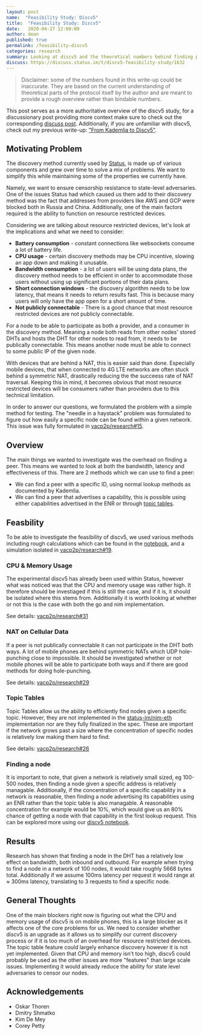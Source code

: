 ```yaml
---
layout: post
name:  "Feasibility Study: Discv5"
title:  "Feasibility Study: Discv5"
date:   2020-04-27 12:00:00
author: dean
published: true
permalink: /feasibility-discv5
categories: research
summary: Looking at discv5 and the theoretical numbers behind finding peers.
discuss: https://discuss.status.im/t/discv5-feasibility-study/1632
---
```


> Disclaimer: some of the numbers found in this write-up could be inaccurate. They are based on the current understanding of theoretical parts of the protocol itself by the author and are meant to provide a rough overview rather than bindable numbers.

This post serves as a more authoritative overview of the discv5 study, for a discussionary post providing more context make sure to check out the corresponding [discuss post](https://discuss.status.im/t/discv5-feasibility-study/1632). Additionally, if you are unfamiliar with discv5, check out my previous write-up: ["From Kademlia to Discv5"](https://vac.dev/kademlia-to-discv5).

## Motivating Problem

The discovery method currently used by [Status](https://status.im), is made up of various components and grew over time to solve a mix of problems. We want to simplify this while maintaining some of the properties we currently have.

Namely, we want to ensure censorship resistance to state-level adversaries. One of the issues Status had which caused us them add to their discovery method was the fact that addresses from providers like AWS and GCP were blocked both in Russia and China. Additionally, one of the main factors required is the ability to function on resource restricted devices.

Considering we are talking about resource restricted devices, let's look at the implications and what we need to consider:

 - **Battery consumption** - constant connections like websockets consume a lot of battery life.
 - **CPU usage** - certain discovery methods may be CPU incentive, slowing an app down and making it unusable.
 - **Bandwidth consumption** - a lot of users will be using data plans, the discovery method needs to be efficient in order to accommodate those users without using up significant portions of their data plans.
 - **Short connection windows** - the discovery algorithm needs to be low latency, that means it needs to return results fast. This is because many users will only have the app open for a short amount of time.
 - **Not publicly connectable** - There is a good chance that most resource restricted devices are not publicly connectable.

For a node to be able to participate as both a provider, and a consumer in the discovery method. Meaning a node both reads from other nodes' stored DHTs and hosts the DHT for other nodes to read from, it needs to be publically connectable. This means another node must be able to connect to some public IP of the given node. 

With devices that are behind a NAT, this is easier said than done. Especially mobile devices, that when connected to 4G LTE networks are often stuck behind a symmetric NAT, drastically reducing the the succeess rate of NAT traversal. Keeping this in mind, it becomes obvious that most resource restricted devices will be consumers rather than providers due to this technical limitation.

In order to answer our questions, we formulated the problem with a simple method for testing. The "needle in a haystack" problem was formulated to figure out how easily a specific node can be found within a given network. This issue was fully formulated in [vacp2p/research#15](https://github.com/vacp2p/research/issues/15).

## Overview

The main things we wanted to investigate was the overhead on finding a peer. This means we wanted to look at both the bandwidth, latency and effectiveness of this. There are 2 methods which we can use to find a peer:
 - We can find a peer with a specific ID, using normal lookup methods as documented by Kademlia.
 - We can find a peer that advertises a capability, this is possible using either capabilities advertised in the ENR or through [topic tables](https://github.com/ethereum/devp2p/blob/master/discv5/discv5-theory.md#topic-advertisement).

## Feasbility

To be able to investigate the feasibility of discv5, we used various methods including rough calculations which can be found in the [notebook](https://vac.dev/discv5-notebook/), and a simulation isolated in [vacp2p/research#19](https://github.com/vacp2p/research/pull/19).

### CPU & Memory Usage

The experimental discv5 has already been used within Status, however what was noticed was that the CPU and memory usage was rather high. It therefore should be investiaged if this is still the case, and if it is, it should be isolated where this stems from. Additionally it is worth looking at whether or not this is the case with both the go and nim implementation.

See details: [vacp2p/research#31](https://github.com/vacp2p/research/issues/31)

### NAT on Cellular Data

If a peer is not publically connectable it can not participate in the DHT both ways. A lot of mobile phones are behind symmetric NATs which UDP hole-punching close to impossible. It should be investigated whether or not mobile phones will be able to participate both ways and if there are good methods for doing hole-punching.

See details: [vacp2p/research#29](https://github.com/vacp2p/research/issues/29)

### Topic Tables

Topic Tables allow us the ability to efficiently find nodes given a specific topic. However, they are not implemented in the [status-im/nim-eth](https://github.com/status-im/nim-eth/) implementation nor are they fully finalized in the spec. These are important if the network grows past a size where the concentration of specific nodes is relatively low making them hard to find.

See details: [vacp2p/research#26](https://github.com/vacp2p/research/issues/26)

### Finding a node

It is important to note, that given a network is relatively small sized, eg 100-500 nodes, then finding a node given a specific address is relatively managable. Additionally, if the concentration of a specific capability in a network is reasonable, then finding a node advertising its capabilities using an ENR rather than the topic table is also managable. A reasonable concentration for example would be 10%, which would give us an 80% chance of getting a node with that capability in the first lookup request. This can be explored more using our [discv5 notebook](https://vac.dev/discv5-notebook/#Needle-in-a-haystack-with-ENR-records-indicating-capabilities).

## Results

Research has shown that finding a node in the DHT has a relatively low effect on bandwidth, both inbound and outbound. For example when trying to find a node in a network of 100 nodes, it would take roughly 5668 bytes total. Additionally if we assume 100ms latency per request it would range at ≈ 300ms latency, translating to 3 requests to find a specific node.

## General Thoughts

One of the main blockers right now is figuring out what the CPU and memory usage of discv5 is on mobile phones, this is a large blocker as it affects one of the core problems for us. We need to consider whether discv5 is an upgrade as it allows us to simplify our current discovery process or if it is too much of an overhead for resource restricted devices. The topic table feature could largely enhance discovery however it is not yet implemented. Given that CPU and memory isn't too high, discv5 could probably be used as the other issues are more "features" than large scale issues. Implementing it would already reduce the ability for state level adversaries to censor our nodes.

## Acknowledgements
 - Oskar Thoren
 - Dmitry Shmatko
 - Kim De Mey
 - Corey Petty
